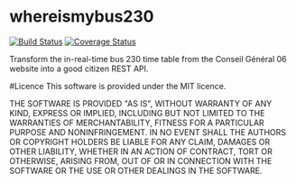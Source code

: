 # whereismybus230

[![Build Status](https://travis-ci.org/paraita/whereismybus230.svg?branch=master)](https://travis-ci.org/paraita/whereismybus230) [![Coverage Status](https://coveralls.io/repos/github/paraita/whereismybus230/badge.svg?branch=master)](https://coveralls.io/github/paraita/whereismybus230?branch=master)

Transform the in-real-time bus 230 time table from the Conseil Général 06 website into a good citizen REST API.

#Licence
This software is provided under the MIT licence.

THE SOFTWARE IS PROVIDED "AS IS", WITHOUT WARRANTY OF ANY KIND, EXPRESS OR
IMPLIED, INCLUDING BUT NOT LIMITED TO THE WARRANTIES OF MERCHANTABILITY,
FITNESS FOR A PARTICULAR PURPOSE AND NONINFRINGEMENT. IN NO EVENT SHALL THE
AUTHORS OR COPYRIGHT HOLDERS BE LIABLE FOR ANY CLAIM, DAMAGES OR OTHER
LIABILITY, WHETHER IN AN ACTION OF CONTRACT, TORT OR OTHERWISE, ARISING FROM,
OUT OF OR IN CONNECTION WITH THE SOFTWARE OR THE USE OR OTHER DEALINGS IN THE
SOFTWARE.

